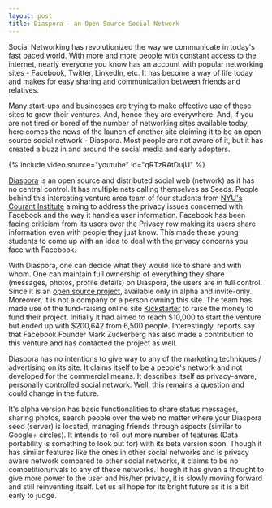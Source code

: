 ```yaml
---
layout: post
title: Diaspora - an Open Source Social Network
---
```


Social Networking has revolutionized the way we communicate in today's fast paced world. With more and more people with constant access to the internet, nearly everyone you know has an account with popular networking sites - Facebook, Twitter, LinkedIn, etc. It has become a way of life today and makes for easy sharing and communication between friends and relatives. 

Many start-ups and businesses are trying to make effective use of these sites to grow their ventures. And, hence they are everywhere. And, if you are not tired or bored of the number of networking sites available today, here comes the news of the launch of another site claiming it to be an open source social network - Diaspora. Most people are not aware of it, but it has created a buzz in and around the social media and early adopters.

{% include video source="youtube" id="qRTzRAtDujU" %}

<a href="https://joindiaspora.com/">Diaspora</a> is an open source and distributed social web (network) as it has no central control. It has multiple nets calling themselves as Seeds. People behind this interesting venture area team of four students from <a href="http://cims.nyu.edu/">NYU's Courant Institute</a> aiming to address the privacy issues concerned with Facebook and the way it handles user information. Facebook has been facing criticism from its users over the Privacy row making its users share information even with people they just know. This made these young students to come up with an idea to deal with the privacy concerns you face with Facebook. 

With Diaspora, one can decide what they would like to share and with whom. One can maintain full ownership of everything they share (messages, photos, profile details) on Diaspora, the users are in full control. Since it is an <a href="https://github.com/diaspora/diaspora">open source project</a>, available only in alpha and invite-only. Moreover, it is not a company or a person owning this site. The team has made use of the fund-raising online site <a href="http://www.kickstarter.com/projects/196017994/diaspora-the-personally-controlled-do-it-all-distr">Kickstarter</a> to raise the money to fund their project. Initially it had aimed to reach $10,000 to start the venture but ended up with $200,642 from 6,500 people. Interestingly, reports say that Facebook Founder Mark Zuckerberg has also made a contribution to this venture and has contacted the project as well.

Diaspora has no intentions to give way to any of the marketing techniques / advertising on its site. It claims itself to be a people's network and not developed for the commercial means. It describes itself as privacy-aware, personally controlled social network. Well, this remains a question and could change in the future. 

It's alpha version has basic functionalities to share status messages, sharing photos, search people over the web no matter where your Diaspora seed (server) is located, managing friends through aspects (similar to Google+ circles). It intends to roll out more number of features (Data portability is something to look out for) with its beta version soon. Though it has similar features like the ones in other social networks and is privacy aware network compared to other social networks, it claims to be no competition/rivals to any of these networks.Though it has given a thought to give more power to the user and his/her privacy, it is slowly moving forward and still reinventing itself. Let us all hope for its bright future as it is a bit early to judge.

